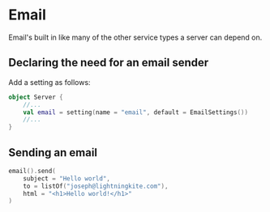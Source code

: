 # Email

Email's built in like many of the other service types a server can depend on.

## Declaring the need for an email sender

Add a setting as follows:

```kotlin
object Server {
    //...
    val email = setting(name = "email", default = EmailSettings())
    //...
}
```

## Sending an email

```kotlin
email().send(
    subject = "Hello world",
    to = listOf("joseph@lightningkite.com"),
    html = "<h1>Hello world!</h1>"
)
```
